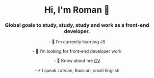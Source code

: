   <h1 align='center'> Hi, I'm Roman 👋</h1>

 <h3 align='center'> Global goals to study, study, study and work as a front-end developer.</h3>

<div align='center'>
<p>- 🌱 I’m currently learning JS</p>
<p>- 🤔 I’m looking for front-end developer work</p>
<p>- 💬 Know about me <a href='https://files.fm/u/42q6x9fpqa'>CV </a></p>
<p>- ⚡ I speak Latvian, Russian, small English</p>
</div>
